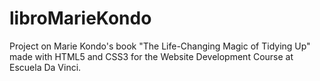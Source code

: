 # libroMarieKondo
Project on Marie Kondo's book "The Life-Changing Magic of Tidying Up" made with HTML5 and CSS3 for the Website Development Course at Escuela Da Vinci.
